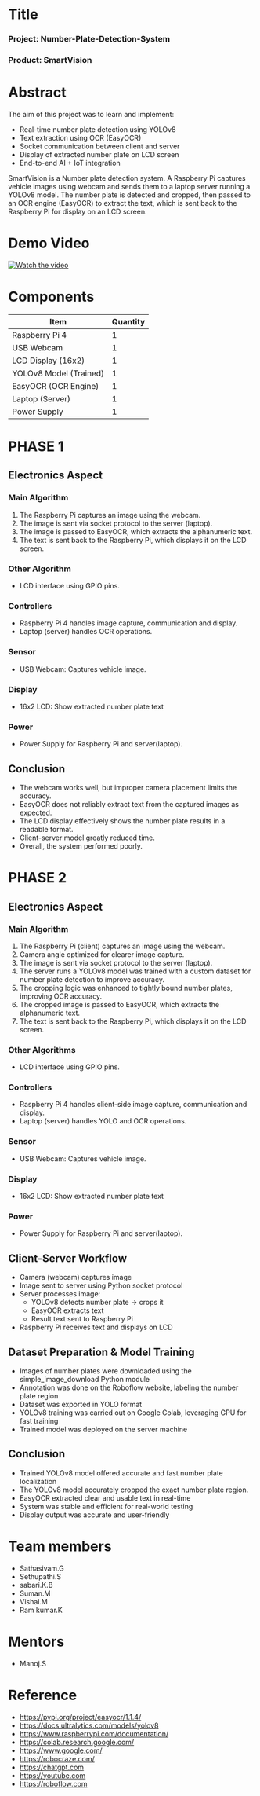 # Title
### Project: Number-Plate-Detection-System
### Product: SmartVision

# Abstract
The aim of this project was to learn and implement:

* Real-time number plate detection using YOLOv8
* Text extraction using OCR (EasyOCR)
* Socket communication between client and server
* Display of extracted number plate on LCD screen
* End-to-end AI + IoT integration

SmartVision is a Number plate detection system. A Raspberry Pi captures vehicle images using webcam and sends them to a laptop server running a YOLOv8 model. The number plate is detected and cropped, then passed to an OCR engine (EasyOCR) to extract the text, which is sent back to the Raspberry Pi for display on an LCD screen.

# Demo Video
[![Watch the video](https://img.youtube.com/vi/hFf1GQpJUpA/0.jpg)](https://youtu.be/hFf1GQpJUpA)

# Components
| Item                                  | Quantity |
| ------------------------------------- | -------- |
| Raspberry Pi 4                        | 1        |
| USB Webcam                            | 1        |
| LCD Display (16x2)                    | 1        |
| YOLOv8 Model (Trained)                | 1        |
| EasyOCR (OCR Engine)                  | 1        |
| Laptop (Server)                       | 1        |
| Power Supply                          | 1        |

# PHASE 1
## Electronics Aspect
### Main Algorithm
1. The Raspberry Pi captures an image using the webcam.
2. The image is sent via socket protocol to the server (laptop).
3. The image is passed to EasyOCR, which extracts the alphanumeric text.
4. The text is sent back to the Raspberry Pi, which displays it on the LCD screen.

### Other Algorithm
* LCD interface using GPIO pins.

### Controllers
* Raspberry Pi 4 handles image capture, communication and display.
* Laptop (server) handles OCR operations.

### Sensor
* USB Webcam: Captures vehicle image.

### Display
* 16x2 LCD: Show extracted number plate text

### Power
* Power Supply for Raspberry Pi and server(laptop).

## Conclusion
* The webcam works well, but improper camera placement limits the accuracy.
* EasyOCR does not reliably extract text from the captured images as expected.
* The LCD display effectively shows the number plate results in a readable format.
* Client-server model greatly reduced time.
* Overall, the system performed poorly.

# PHASE 2
## Electronics Aspect
### Main Algorithm
1. The Raspberry Pi (client) captures an image using the webcam.
2. Camera angle optimized for clearer image capture.
3. The image is sent via socket protocol to the server (laptop).
4. The server runs a YOLOv8 model was trained with a custom dataset for number plate detection to improve accuracy.
5. The cropping logic was enhanced to tightly bound number plates, improving OCR accuracy.
6. The cropped image is passed to EasyOCR, which extracts the alphanumeric text.
7. The text is sent back to the Raspberry Pi, which displays it on the LCD screen.

### Other Algorithms
* LCD interface using GPIO pins.

### Controllers
* Raspberry Pi 4 handles client-side image capture, communication and display.
* Laptop (server) handles YOLO and OCR operations.

### Sensor
* USB Webcam: Captures vehicle image.

### Display
* 16x2 LCD: Show extracted number plate text

### Power
* Power Supply for Raspberry Pi and server(laptop).

## Client-Server Workflow
* Camera (webcam) captures image
* Image sent to server using Python socket protocol
* Server processes image:
  * YOLOv8 detects number plate → crops it
  * EasyOCR extracts text
  * Result text sent to Raspberry Pi
* Raspberry Pi receives text and displays on LCD

## Dataset Preparation & Model Training
* Images of number plates were downloaded using the simple_image_download Python module
* Annotation was done on the Roboflow website, labeling the number plate region
* Dataset was exported in YOLO format
* YOLOv8 training was carried out on Google Colab, leveraging GPU for fast training
* Trained model was deployed on the server machine

## Conclusion
* Trained YOLOv8 model offered accurate and fast number plate localization
* The YOLOv8 model accurately cropped the exact number plate region.
* EasyOCR extracted clear and usable text in real-time
* System was stable and efficient for real-world testing
* Display output was accurate and user-friendly

# Team members
* Sathasivam.G
* Sethupathi.S
* sabari.K.B
* Suman.M
* Vishal.M
* Ram kumar.K

# Mentors
* Manoj.S

# Reference
* https://pypi.org/project/easyocr/1.1.4/
* https://docs.ultralytics.com/models/yolov8
* https://www.raspberrypi.com/documentation/
* https://colab.research.google.com/
* https://www.google.com/
* https://robocraze.com/
* https://chatgpt.com
* https://youtube.com
* https://roboflow.com



